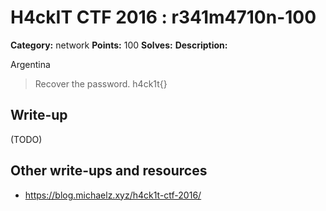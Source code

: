 # H4ckIT CTF 2016 : r341m4710n-100

**Category:** network
**Points:** 100
**Solves:**
**Description:**

Argentina

> Recover the password.  h4ck1t{}

## Write-up

(TODO)

## Other write-ups and resources

* https://blog.michaelz.xyz/h4ck1t-ctf-2016/

